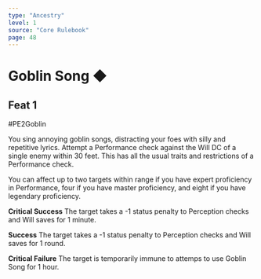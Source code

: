 ```yaml
---
type: "Ancestry"
level: 1
source: "Core Rulebook"
page: 48
---
```

# Goblin Song ◆
## Feat 1
#PE2Goblin

You sing annoying goblin songs, distracting your foes with silly and repetitive lyrics. Attempt a Performance check against the Will DC of a single enemy within 30 feet. This has all the usual traits and restrictions of a Performance check.

You can affect up to two targets within range if you have expert proficiency in Performance, four if you have master proficiency, and eight if you have legendary proficiency.

**Critical Success** The target takes a -1 status penalty to Perception checks and Will saves for 1 minute.

**Success** The target takes a -1 status penalty to Perception checks and Will saves for 1 round.

**Critical Failure** The target is temporarily immune to attemps to use Goblin Song for 1 hour.